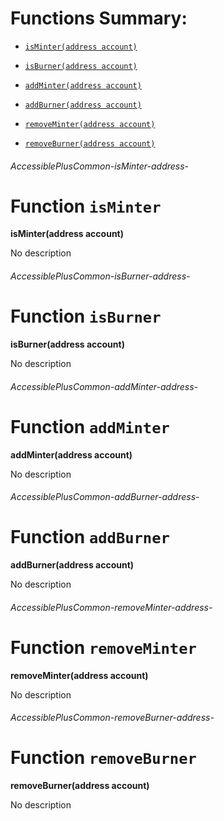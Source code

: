 # Functions Summary:

- [`isMinter(address account)`](#AccessiblePlusCommon-isMinter-address-)

- [`isBurner(address account)`](#AccessiblePlusCommon-isBurner-address-)

- [`addMinter(address account)`](#AccessiblePlusCommon-addMinter-address-)

- [`addBurner(address account)`](#AccessiblePlusCommon-addBurner-address-)

- [`removeMinter(address account)`](#AccessiblePlusCommon-removeMinter-address-)

- [`removeBurner(address account)`](#AccessiblePlusCommon-removeBurner-address-)

###### *AccessiblePlusCommon-isMinter-address-*

# Function `isMinter`

**isMinter(address account)**

No description

###### *AccessiblePlusCommon-isBurner-address-*

# Function `isBurner`

**isBurner(address account)**

No description

###### *AccessiblePlusCommon-addMinter-address-*

# Function `addMinter`

**addMinter(address account)**

No description

###### *AccessiblePlusCommon-addBurner-address-*

# Function `addBurner`

**addBurner(address account)**

No description

###### *AccessiblePlusCommon-removeMinter-address-*

# Function `removeMinter`

**removeMinter(address account)**

No description

###### *AccessiblePlusCommon-removeBurner-address-*

# Function `removeBurner`

**removeBurner(address account)**

No description
